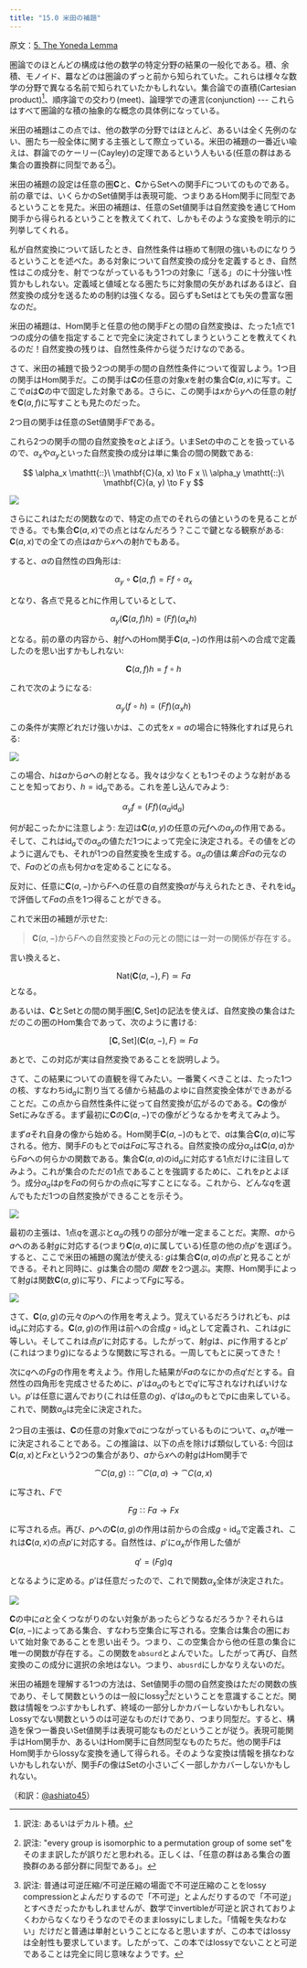 ```yaml
---
title: "15.0 米田の補題"
---
```


原文：[5. The Yoneda Lemma ](https://bartoszmilewski.com/2015/09/01/the-yoneda-lemma/)

圏論でのほとんどの構成は他の数学の特定分野の結果の一般化である。積、余積、モノイド、羃などのは圏論のずっと前から知られていた。これらは様々な数学の分野で異なる名前で知られていたかもしれない。集合論での直積(Cartesian product)[^1]、順序論での交わり(meet)、論理学での連言(conjunction) --- これらはすべて圏論的な積の抽象的な概念の具体例になっている。

米田の補題はこの点では、他の数学の分野ではほとんど、あるいは全く先例のない、圏たち一般全体に関する主張として際立っている。米田の補題の一番近い喩えは、群論でのケーリー(Cayley)の定理であるという人もいる(任意の群はある集合の置換群に同型である[^2])。

米田の補題の設定は任意の圏$\mathbf{C}$と、$\mathbf{C}$から$\mathrm{Set}$への関手$F$についてのものである。前の章では、いくらかの$\mathrm{Set}$値関手は表現可能、つまりあるHom関手に同型であるということを見た。米田の補題は、任意の$\mathrm{Set}$値関手は自然変換を通じてHom関手から得られるということを教えてくれて、しかもそのような変換を明示的に列挙してくれる。

私が自然変換について話したとき、自然性条件は極めて制限の強いものになりうるということを述べた。ある対象について自然変換の成分を定義するとき、自然性はこの成分を、射でつながっているもう1つの対象に「送る」のに十分強い性質かもしれない。定義域と値域となる圏たちに対象間の矢があればあるほど、自然変換の成分を送るための制約は強くなる。図らずも$\mathrm{Set}$はとても矢の豊富な圏なのだ。

米田の補題は、Hom関手と任意の他の関手$F$との間の自然変換は、たった1点で1つの成分の値を指定することで完全に決定されてしまうということを教えてくれるのだ！自然変換の残りは、自然性条件から従うだけなのである。

さて、米田の補題で扱う2つの関手の間の自然性条件について復習しよう。1つ目の関手はHom関手だ。この関手は$\mathbf{C}$の任意の対象$x$を射の集合$\mathbf{C}(a, x)$に写す。ここで$a$は$\mathbf{C}$の中で固定した対象である。さらに、この関手は$x$から$y$への任意の射$f$を$\mathbf{C}(a, f)$に写すことも見たのだった。

2つ目の関手は任意の$\mathrm{Set}$値関手$F$である。

これら2つの関手の間の自然変換を$\alpha$とよぼう。いま$\mathrm{Set}$の中のことを扱っているので、$\alpha_x$や$\alpha_y$といった自然変換の成分は単に集合の間の関数である:

$$
\alpha_x \mathtt{::}\   \mathbf{C}(a, x) \to F x \\
\alpha_y \mathtt{::}\   \mathbf{C}(a, y) \to F y
$$

![](https://storage.googleapis.com/zenn-user-upload/4c7a0253f01ebb3d7cd64256.png)

さらにこれはただの関数なので、特定の点でのそれらの値というのを見ることができる。でも集合$\mathbf{C}(a, x)$での点とはなんだろう？ここで鍵となる観察がある: $\mathbf{C}(a, x)$での全ての点は$a$から$x$への射$h$でもある。

すると、$\alpha$の自然性の四角形は:

$$
\alpha_y \circ \mathbf{C}(a, f) = F f \circ \alpha_x
$$

となり、各点で見ると$h$に作用しているとして、

$$
\alpha_y (\mathbf{C}(a, f) h) = (F f) (\alpha_x h)
$$

となる。前の章の内容から、射$f$へのHom関手$\mathbf{C}(a, -)$の作用は前への合成で定義したのを思い出すかもしれない:

$$
\mathbf{C}(a, f) h = f \circ h
$$

これで次のようになる:

$$
\alpha_y (f \circ h) = (F f) (\alpha_x h)
$$

この条件が実際どれだけ強いかは、この式を$x=a$の場合に特殊化すれば見られる:

![](https://storage.googleapis.com/zenn-user-upload/758b73bd662e0ccdff1897ea.png)

この場合、$h$は$a$から$a$への射となる。我々は少なくとも1つそのような射があることを知っており、$h=\mathrm{id}_a$である。これを差し込んでみよう:

$$
\alpha_y f = (F f) (\alpha_a \mathrm{id}_a)
$$

何が起こったかに注意しよう: 左辺は$\mathbf{C}(a, y)$の任意の元$f$への$\alpha_y$の作用である。そして、これは$\mathrm{id}_a$での$\alpha_a$の値ただ1つによって完全に決定される。その値をどのように選んでも、それが1つの自然変換を生成する。$\alpha_a$の値は$集合F a$の元なので、$F a$のどの点も何か$\alpha$を定めることになる。

反対に、任意に$\mathbf{C}(a, -)$から$F$への任意の自然変換$\alpha$が与えられたとき、それを$\mathrm{id}_a$で評価して$F a$の点を1つ得ることができる。

これで米田の補題が示せた:

> $\mathbf{C}(a, -)$から$F$への自然変換と$F a$の元との間には一対一の関係が存在する。

言い換えると、

$$
\mathrm{Nat}(\mathbf{C}(a, -), F) \simeq F a
$$
となる。

あるいは、$\mathbf{C}$と$\mathrm{Set}$との間の関手圏$[\mathbf{C}, \mathrm{Set}]$の記法を使えば、自然変換の集合はただのこの圏のHom集合であって、次のように書ける:

$$
[\mathbf{C}, \mathrm{Set}](\mathbf{C}(a, -), F) \simeq F a
$$

あとで、この対応が実は自然変換であることを説明しよう。

さて、この結果についての直観を得てみたい。一番驚くべきことは、たった1つの核、すなわち$\mathrm{id}_a$に割り当てる値から結晶のよゆに自然変換全体ができあがることだ。この点から自然性条件に従って自然変換が広がるのである。$\mathbf{C}$の像が$\mathrm{Set}$にみなぎる。まず最初に$\mathbf{C}$の$\mathbf{C}(a, -)$での像がどうなるかを考えてみよう。

まず$a$それ自身の像から始める。Hom関手$\mathbf{C}(a, -)$のもとで、$a$は集合$\mathbf{C}(a, a)$に写される。他方、関手$F$のもとで$a$は$F a$に写される。自然変換の成分$\alpha_a$は$\mathbf{C}(a, a)$から$F a$への何らかの関数である。集合$\mathbf{C}(a, a)$の$\mathrm{id}_a$に対応する1点だけに注目してみよう。これが集合のただの1点であることを強調するために、これを$p$とよぼう。成分$\alpha_a$は$p$を$F a$の何らかの点$q$に写すことになる。これから、どんな$q$を選んでもただ1つの自然変換ができることを示そう。


![](https://storage.googleapis.com/zenn-user-upload/62f6346a7a5a8290ff44a913.png)

最初の主張は、1点$q$を選ぶと$\alpha_a$の残りの部分が唯一定まることだ。実際、$a$から$a$へのある射$g$に対応する(つまり$\mathbf{C}(a, a)$に属している)任意の他の点$p'$を選ぼう。すると、ここで米田の補題の魔法が使える: $g$は集合$\mathbf{C}(a, a)$の点$p'$と見ることができる。それと同時に、$g$は集合の間の *関数* を2つ選ぶ。実際、Hom関手によって射$g$は関数$\mathbf{C}(a, g)$に写り、$F$によって$F g$に写る。


![](https://storage.googleapis.com/zenn-user-upload/983da5afdbcf802a0aa33e54.png)

さて、$\mathbf{C}(a, g)$の元々の$p$への作用を考えよう。覚えているだろうけれども、$p$は$\mathrm{id}_a$に対応する。$\mathbf{C}(a, g)$の作用は前への合成$g\circ \mathrm{id}_a$として定義され、これは$g$に等しい。そしてこれは点$p'$に対応する。したがって、射$g$は、$p$に作用すると$p'$(これはつまり$g$)になるような関数に写される。一周してもとに戻ってきた！

次に$q$への$F g$の作用を考えよう。作用した結果が$F a$のなにかの点$q'$だとする。自然性の四角形を完成させるために、$p'$は$\alpha_a$のもとで$q'$に写されなければいけない。$p'$は任意に選んでおり(これは任意の$g$)、$q'$は$\alpha_a$のもとで$p$に由来している。これで、関数$\alpha_a$は完全に決定された。

2つ目の主張は、$\mathbf{C}$の任意の対象$x$で$a$につながっているものについて、$\alpha_x$が唯一に決定されることである。この推論は、以下の点を除けば類似している: 今回は$\mathbf{C}(a, x)$と$F x$という2つの集合があり、$a$から$x$への射$g$はHom関手で

$$
\cat{C}(a, g) \Colon \cat{C}(a, a) \to \cat{C}(a, x)
$$

に写され、$F$で

$$
F g \Colon F a \to F x
$$

に写される点。再び、$p$への$\mathbf{C}(a, g)$の作用は前からの合成$g\circ \mathrm{id}_a$で定義され、これは$\mathbf{C}(a, x)$の点$p'$に対応する。自然性は、$p'$に$\alpha_x$が作用した値が

$$
q' = (F g) q
$$

となるように定める。$p'$は任意だったので、これで関数$\alpha_x$全体が決定された。

![](https://storage.googleapis.com/zenn-user-upload/cc6392c30b06d6314182f57a.png)

$\mathbf{C}$の中に$a$と全くつながりのない対象があったらどうなるだろうか？それらは$\mathbf{C}(a, -)$によってある集合、すなわち空集合に写される。空集合は集合の圏において始対象であることを思い出そう。つまり、この空集合から他の任意の集合に唯一の関数が存在する。この関数を`absurd`とよんでいた。したがって再び、自然変換のこの成分に選択の余地はない。つまり、`abusrd`にしかなりえないのだ。

米田の補題を理解する1つの方法は、$\mathrm{Set}$値関手の間の自然変換はただの関数の族であり、そして関数というのは一般にlossy[^3]だということを意識することだ。関数は情報をつぶすかもしれず、終域の一部分しかカバーしないかもしれない。Lossyでない関数というのは可逆なものだけであり、つまり同型だ。すると、構造を保つ一番良い$\mathrm{Set}$値関手は表現可能なものだということが従う。表現可能関手はHom関手か、あるいはHom関手に自然同型なものたちだ。他の関手$F$はHom関手からlossyな変換を通して得られる。そのような変換は情報を損なわないかもしれないが、関手$F$の像は$\mathrm{Set}$の小さいごく一部しかカバーしないかもしれない。


[^1]: 訳注: あるいはデカルト積。
[^2]: 訳注: "every group is isomorphic to a permutation group of some set"をそのまま訳したが誤りだと思われる。正しくは、「任意の群はある集合の置換群のある部分群に同型である」。
[^3]: 訳注: 普通は可逆圧縮/不可逆圧縮の場面で不可逆圧縮のことをlossy compressionとよんだりするので「不可逆」とよんだりするので「不可逆」とすべきだったかもしれませんが、数学でinvertibleが可逆と訳されておりよくわからなくなりそうなのでそのままlossyにしました。「情報を失なわない」だけだと普通は単射ということになると思いますが、この本ではlossyは全射性も要求しています。したがって、この本ではlossyでないことと可逆であることは完全に同じ意味なようです。


（和訳：[@ashiato45](https://twitter.com/ashiato45)）
